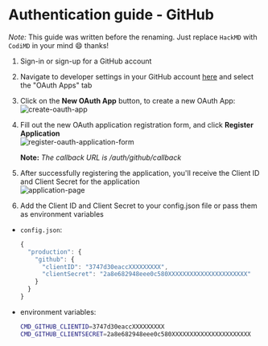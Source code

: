 # Authentication guide - GitHub

*Note:* This guide was written before the renaming. Just replace `HackMD` with `CodiMD` in your mind :smile: thanks!

1. Sign-in or sign-up for a GitHub account

2. Navigate to developer settings in your GitHub account [here](https://github.com/settings/developers) and select the "OAuth Apps" tab

3. Click on the **New OAuth App** button, to create a new OAuth App:  
   ![create-oauth-app](../../images/auth/create-oauth-app.png)

4. Fill out the new OAuth application registration form, and click **Register Application**  
   ![register-oauth-application-form](../../images/auth/register-oauth-application-form.png)

   **Note:** *The callback URL is <your-codimd-url>/auth/github/callback*

5. After successfully registering the application, you'll receive the Client ID and Client Secret for the application  
   ![application-page](../../images/auth/application-page.png)

6. Add the Client ID and Client Secret to your config.json file or pass them as environment variables
  - `config.json`:
    ```js
    {
      "production": {
        "github": {
          "clientID": "3747d30eaccXXXXXXXXX",
          "clientSecret": "2a8e682948eee0c580XXXXXXXXXXXXXXXXXXXXXX"
        }
      }
    }
    ```

  - environment variables:
    ```sh
    CMD_GITHUB_CLIENTID=3747d30eaccXXXXXXXXX
    CMD_GITHUB_CLIENTSECRET=2a8e682948eee0c580XXXXXXXXXXXXXXXXXXXXXX
    ````
